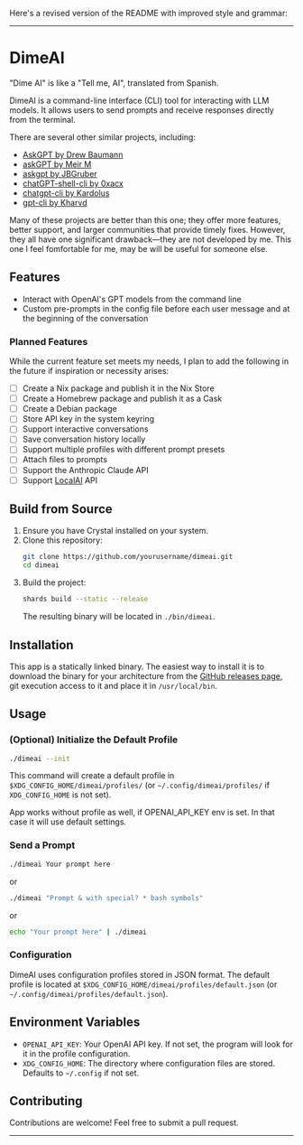 Here's a revised version of the README with improved style and grammar:

---

# DimeAI

"Dime AI" is like a "Tell me, AI", translated from Spanish.

DimeAI is a command-line interface (CLI) tool for interacting with LLM models. It allows users to send prompts and receive responses directly from the terminal.

There are several other similar projects, including:
- [AskGPT by Drew Baumann](https://github.com/drewbaumann/AskGPT)
- [askGPT by Meir M](https://github.com/meirm/askGPT)
- [askgpt by JBGruber](https://github.com/JBGruber/askgpt)
- [chatGPT-shell-cli by 0xacx](https://github.com/0xacx/chatGPT-shell-cli)
- [chatgpt-cli by Kardolus](https://github.com/kardolus/chatgpt-cli)
- [gpt-cli by Kharvd](https://github.com/kharvd/gpt-cli)

Many of these projects are better than this one; they offer more features, better support, and larger communities that provide timely fixes. However, they all have one significant drawback—they are not developed by me. 
This one I feel fomfortable for me, may be will be useful for someone else. 

## Features

- Interact with OpenAI's GPT models from the command line
- Custom pre-prompts in the config file before each user message and at the beginning of the conversation

### Planned Features

While the current feature set meets my needs, I plan to add the following in the future if inspiration or necessity arises:
- [ ] Create a Nix package and publish it in the Nix Store
- [ ] Create a Homebrew package and publish it as a Cask
- [ ] Create a Debian package
- [ ] Store API key in the system keyring
- [ ] Support interactive conversations
- [ ] Save conversation history locally
- [ ] Support multiple profiles with different prompt presets
- [ ] Attach files to prompts
- [ ] Support the Anthropic Claude API
- [ ] Support [LocalAI](https://github.com/mudler/LocalAI) API

## Build from Source

1. Ensure you have Crystal installed on your system.
2. Clone this repository:
   ```bash
   git clone https://github.com/yourusername/dimeai.git
   cd dimeai
   ```
3. Build the project:
   ```bash
   shards build --static --release
   ```
   The resulting binary will be located in `./bin/dimeai`.

## Installation

This app is a statically linked binary. 
The easiest way to install it is to download the binary for your architecture from the [GitHub releases page](<github releases>), git execution access to it and place it in `/usr/local/bin`.

## Usage

### (Optional) Initialize the Default Profile

```bash
./dimeai --init
```

This command will create a default profile in `$XDG_CONFIG_HOME/dimeai/profiles/` (or `~/.config/dimeai/profiles/` if `XDG_CONFIG_HOME` is not set).

App works without profile as well, if OPENAI_API_KEY env is set. In that case it will use default settings. 

### Send a Prompt

```bash
./dimeai Your prompt here
```

or

```bash
./dimeai "Prompt & with special? * bash symbols"
```

or 

```bash
echo "Your prompt here" | ./dimeai
```

### Configuration

DimeAI uses configuration profiles stored in JSON format. The default profile is located at `$XDG_CONFIG_HOME/dimeai/profiles/default.json` (or `~/.config/dimeai/profiles/default.json`).

## Environment Variables

- `OPENAI_API_KEY`: Your OpenAI API key. If not set, the program will look for it in the profile configuration.
- `XDG_CONFIG_HOME`: The directory where configuration files are stored. Defaults to `~/.config` if not set.

## Contributing

Contributions are welcome! Feel free to submit a pull request.

---